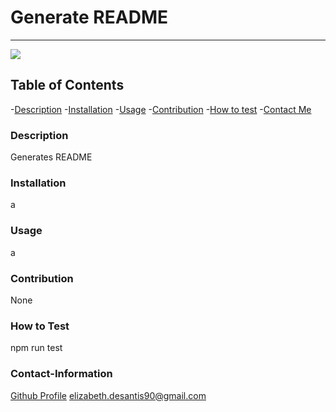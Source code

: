# Generate README

----

<a href="https://img.shields.io/badge/License-undefined-brightgreen"><img src="https://img.shields.io/badge/License-undefined-brightgreen"></a>


## Table of Contents 
  -[Description](#Descriptiod)
  -[Installation](#installation)
  -[Usage](#usage)
  -[Contribution](#contribute)
  -[How to test](#test)
  -[Contact Me](#Contact-Information)
  
  ### Description
  Generates README
  
  ### Installation
  a
  
  ### Usage
  a
  
  ### Contribution
  None
  
  ### How to Test
  npm run test
  
  ### Contact-Information
  [Github Profile](https://github.com/desantel)
  elizabeth.desantis90@gmail.com
  